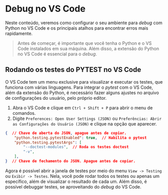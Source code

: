 # Debug no VS Code
Neste conteúdo, veremos como configurar o seu ambiente para _debug_ com Python no VS Code e os principais atalhos para encontrar erros mais rapidamente.

> Antes de começar, é importante que você tenha o Python e o VS Code instalados em sua máquina. Além disso, a extensão do Python no VS Code é essencial para o _debug_.

## Rodando os testes do **PYTEST** no VS Code
O VS Code tem um menu exclusive para visualizar e executar os testes, que funciona com várias linguagens. Para integrar o _pytest_ com o VS Code, além da extensão do Python, é necessário fazer alguns ajustes no arquivo de configurações do usuário, pelo próprio editor.

1. Abra o VS Code e clique em `Ctrl + Shift + P` para abrir o menu de comandos.
2. Digite `Preferences: Open User Settings (JSON)` ou `Preferências: Abrir as Configurações do Usuário (JSON)` e clique na opção que aparecer.

```json
{  // Chave de aberta do JSON, apague antes de copiar.
    "python.testing.pytestEnabled": true,  // Habilita o pytest
    "python.testing.pytestArgs": [
        "--doctest-modules",  // Roda os testes doctest
        "-v",
    ],
}  // Chave de fechamento do JSON. Apague antes de copiar.
```

Agora é possível abrir a janela de testes por meio do menu `View -> Testing` ou `Exibir -> Testes`. Nela, você pode rodar todos os testes ou apenas um específico, além de visualizar o resultado de cada um. Além disso, é possível debuggar testes, se aproveitando do _debug_ do VS Code.
